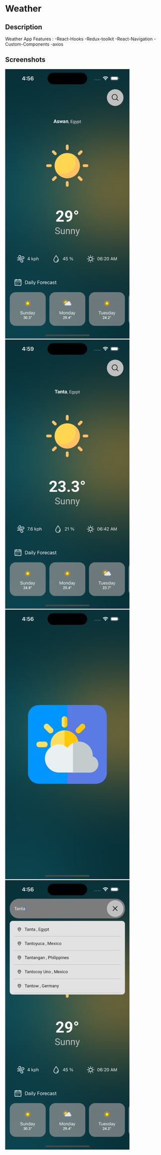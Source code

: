 # Weather

## Description

Weather App
Features : -React-Hooks -Redux-toolkit -React-Navigation -Custom-Components -axios

## Screenshots

<img src="/src/screenShots/home0.png" width="400" alt="Screenshot 1">
<img src="/src/screenShots/home00.png" width="400" alt="Screenshot 2">
<img src="/src/screenShots/splash0.png" width="400" alt="Screenshot 3">
<img src="/src/screenShots/search0.png" width="400" alt="Screenshot 4">
